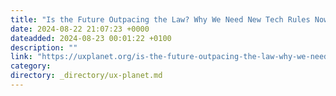 ```yaml
---
title: "Is the Future Outpacing the Law? Why We Need New Tech Rules Now"
date: 2024-08-22 21:07:23 +0000
dateadded: 2024-08-23 00:01:22 +0100
description: ""
link: "https://uxplanet.org/is-the-future-outpacing-the-law-why-we-need-new-tech-rules-now-330e88b06813?source=rss----819cc2aaeee0---4"
category:
directory: _directory/ux-planet.md
---
```

